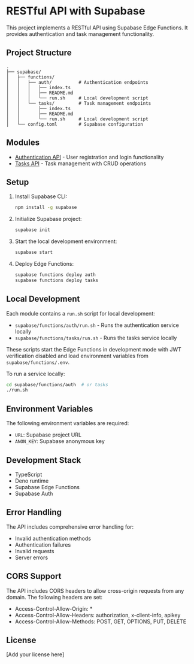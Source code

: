 # RESTful API with Supabase

This project implements a RESTful API using Supabase Edge Functions. It provides authentication and task management functionality.

## Project Structure

```
.
├── supabase/
│   ├── functions/
│   │   ├── auth/          # Authentication endpoints
│   │   │   ├── index.ts
│   │   │   ├── README.md
│   │   │   └── run.sh     # Local development script
│   │   └── tasks/         # Task management endpoints
│   │       ├── index.ts
│   │       ├── README.md
│   │       └── run.sh     # Local development script
│   └── config.toml        # Supabase configuration
```

## Modules

- [Authentication API](supabase/functions/auth/README.md) - User registration and login functionality
- [Tasks API](supabase/functions/tasks/README.md) - Task management with CRUD operations

## Setup

1. Install Supabase CLI:
   ```bash
   npm install -g supabase
   ```

2. Initialize Supabase project:
   ```bash
   supabase init
   ```

3. Start the local development environment:
   ```bash
   supabase start
   ```

4. Deploy Edge Functions:
   ```bash
   supabase functions deploy auth
   supabase functions deploy tasks
   ```

## Local Development

Each module contains a `run.sh` script for local development:

- `supabase/functions/auth/run.sh` - Runs the authentication service locally
- `supabase/functions/tasks/run.sh` - Runs the tasks service locally

These scripts start the Edge Functions in development mode with JWT verification disabled and load environment variables from `supabase/functions/.env`.

To run a service locally:
```bash
cd supabase/functions/auth  # or tasks
./run.sh
```

## Environment Variables

The following environment variables are required:

- `URL`: Supabase project URL
- `ANON_KEY`: Supabase anonymous key

## Development Stack

- TypeScript
- Deno runtime
- Supabase Edge Functions
- Supabase Auth

## Error Handling

The API includes comprehensive error handling for:

- Invalid authentication methods
- Authentication failures
- Invalid requests
- Server errors

## CORS Support

The API includes CORS headers to allow cross-origin requests from any domain. The following headers are set:

- Access-Control-Allow-Origin: *
- Access-Control-Allow-Headers: authorization, x-client-info, apikey
- Access-Control-Allow-Methods: POST, GET, OPTIONS, PUT, DELETE

## License

[Add your license here]
